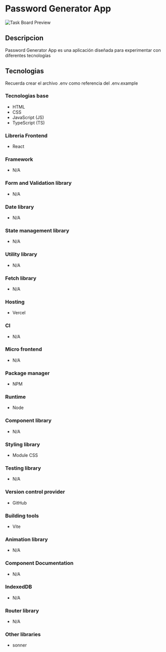 # Password Generator App

![Task Board Preview](https://pub-4069ca9e97d3431eb8a522f31209cde6.r2.dev/password-generator-app.png)

## Descripcion

Password Generator App es una aplicación diseñada para experimentar con diferentes tecnologías

## Tecnologias

Recuerda crear el archivo .env como referencia del .env.example

### Tecnologias base

- HTML
- CSS
- JavaScript (JS)
- TypeScript (TS)

### Libreria Frontend

- React

### Framework

- N/A

### Form and Validation library

- N/A

### Date library

- N/A

### State management library

- N/A

### Utility library

- N/A

### Fetch library

- N/A

### Hosting

- Vercel

### CI

- N/A

### Micro frontend

- N/A

### Package manager

- NPM

### Runtime

- Node

### Component library

- N/A

### Styling library

- Module CSS

### Testing library

- N/A

### Version control provider

- GitHub

### Building tools

- Vite

### Animation library

- N/A

### Component Documentation

- N/A

### IndexedDB

- N/A

### Router library

- N/A

### Other libraries

- sonner
